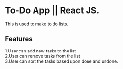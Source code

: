 # To-Do App || React JS.
This is used to make to do lists.

## Features

1.User can add new tasks to the list \
2.User can remove tasks from the list \
3.User can sort the tasks based upon done and undone.



